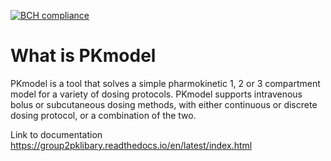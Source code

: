 [![BCH compliance](https://bettercodehub.com/edge/badge/OliviaSimpson/PKLibaryGroup2?branch=master)](https://bettercodehub.com/)

# What is PKmodel
PKmodel is a tool that solves a simple pharmokinetic 1, 2 or 3 compartment model for a variety of dosing protocols. PKmodel supports intravenous bolus or subcutaneous dosing methods, with either continuous or discrete dosing protocol, or a combination of the two.


Link to documentation https://group2pklibary.readthedocs.io/en/latest/index.html 

